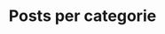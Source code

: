 ---
title: "Posts per categorie"
layout: categories
permalink: /categories/
author_profile: true
---